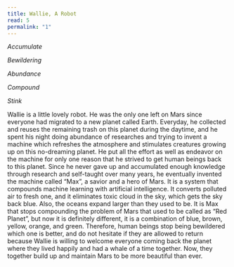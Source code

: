 ```yaml
---
title: Wallie, A Robot
read: 5
permalink: "1"
---
```


*Accumulate*

*Bewildering*

*Abundance*

*Compound* 

*Stink*


Wallie is a little lovely robot. He was the only one left on Mars since everyone had migrated to a new planet called Earth. Everyday, he collected and reuses the remaining trash on this planet during the daytime, and he spent his night doing abundance of researches and trying to invent a machine which refreshes the atmosphere and stimulates creatures growing up on this no-dreaming planet. He put all the effort as well as endeavor on the machine for only one reason that he strived to get human beings back to this planet. Since he never gave up and accumulated enough knowledge through research and self-taught over many years, he eventually invented the machine called “Max”, a savior and a hero of Mars. It is a system that compounds machine learning with artificial intelligence. It converts polluted air to fresh one, and it eliminates toxic cloud in the sky, which gets the sky back blue. Also, the oceans expand larger than they used to be. It is Max that stops compounding the problem of Mars that used to be called as “Red Planet”, but now it is definitely different, it is a combination of blue, brown, yellow, orange, and green. Therefore, human beings stop being bewildered which one is better, and do not hesitate if they are allowed to return because Wallie is willing to welcome everyone coming back the planet where they lived happily and had a whale of a time together. Now, they together build up and maintain Mars to be more beautiful than ever.
